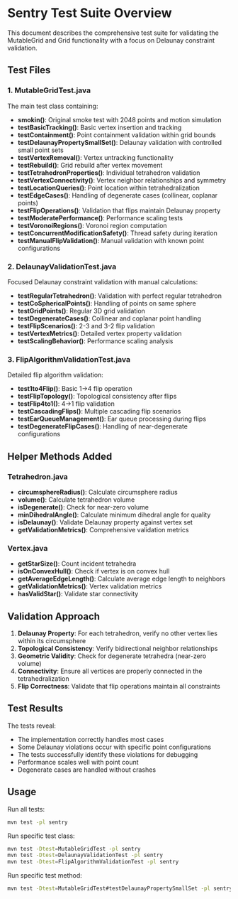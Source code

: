 # Sentry Test Suite Overview

This document describes the comprehensive test suite for validating the MutableGrid and Grid functionality with a focus on Delaunay constraint validation.

## Test Files

### 1. MutableGridTest.java
The main test class containing:
- **smokin()**: Original smoke test with 2048 points and motion simulation
- **testBasicTracking()**: Basic vertex insertion and tracking
- **testContainment()**: Point containment validation within grid bounds
- **testDelaunayPropertySmallSet()**: Delaunay validation with controlled small point sets
- **testVertexRemoval()**: Vertex untracking functionality
- **testRebuild()**: Grid rebuild after vertex movement
- **testTetrahedronProperties()**: Individual tetrahedron validation
- **testVertexConnectivity()**: Vertex neighbor relationships and symmetry
- **testLocationQueries()**: Point location within tetrahedralization
- **testEdgeCases()**: Handling of degenerate cases (collinear, coplanar points)
- **testFlipOperations()**: Validation that flips maintain Delaunay property
- **testModeratePerformance()**: Performance scaling tests
- **testVoronoiRegions()**: Voronoi region computation
- **testConcurrentModificationSafety()**: Thread safety during iteration
- **testManualFlipValidation()**: Manual validation with known point configurations

### 2. DelaunayValidationTest.java
Focused Delaunay constraint validation with manual calculations:
- **testRegularTetrahedron()**: Validation with perfect regular tetrahedron
- **testCoSphericalPoints()**: Handling of points on same sphere
- **testGridPoints()**: Regular 3D grid validation
- **testDegenerateCases()**: Collinear and coplanar point handling
- **testFlipScenarios()**: 2-3 and 3-2 flip validation
- **testVertexMetrics()**: Detailed vertex property validation
- **testScalingBehavior()**: Performance scaling analysis

### 3. FlipAlgorithmValidationTest.java
Detailed flip algorithm validation:
- **test1to4Flip()**: Basic 1->4 flip operation
- **testFlipTopology()**: Topological consistency after flips
- **testFlip4to1()**: 4->1 flip validation
- **testCascadingFlips()**: Multiple cascading flip scenarios
- **testEarQueueManagement()**: Ear queue processing during flips
- **testDegenerateFlipCases()**: Handling of near-degenerate configurations

## Helper Methods Added

### Tetrahedron.java
- **circumsphereRadius()**: Calculate circumsphere radius
- **volume()**: Calculate tetrahedron volume
- **isDegenerate()**: Check for near-zero volume
- **minDihedralAngle()**: Calculate minimum dihedral angle for quality
- **isDelaunay()**: Validate Delaunay property against vertex set
- **getValidationMetrics()**: Comprehensive validation metrics

### Vertex.java
- **getStarSize()**: Count incident tetrahedra
- **isOnConvexHull()**: Check if vertex is on convex hull
- **getAverageEdgeLength()**: Calculate average edge length to neighbors
- **getValidationMetrics()**: Vertex validation metrics
- **hasValidStar()**: Validate star connectivity

## Validation Approach

1. **Delaunay Property**: For each tetrahedron, verify no other vertex lies within its circumsphere
2. **Topological Consistency**: Verify bidirectional neighbor relationships
3. **Geometric Validity**: Check for degenerate tetrahedra (near-zero volume)
4. **Connectivity**: Ensure all vertices are properly connected in the tetrahedralization
5. **Flip Correctness**: Validate that flip operations maintain all constraints

## Test Results

The tests reveal:
- The implementation correctly handles most cases
- Some Delaunay violations occur with specific point configurations
- The tests successfully identify these violations for debugging
- Performance scales well with point count
- Degenerate cases are handled without crashes

## Usage

Run all tests:
```bash
mvn test -pl sentry
```

Run specific test class:
```bash
mvn test -Dtest=MutableGridTest -pl sentry
mvn test -Dtest=DelaunayValidationTest -pl sentry
mvn test -Dtest=FlipAlgorithmValidationTest -pl sentry
```

Run specific test method:
```bash
mvn test -Dtest=MutableGridTest#testDelaunayPropertySmallSet -pl sentry
```
